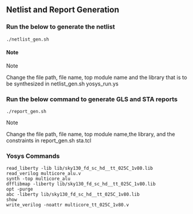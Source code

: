 ## Netlist and Report Generation


### Run the below to generate the netlist
```
./netlist_gen.sh
```
#### Note
> [!NOTE]
> Change the file path, file name, top module name and the library that is to be synthesized in
> netlist_gen.sh yosys_run.ys

### Run the below command to generate GLS and STA reports
```
./report_gen.sh
```
> [!NOTE]
> Change the file path, file name, top module name,the library, and the constraints in
> report_gen.sh sta.tcl


### Yosys Commands
```
read_liberty -lib lib/sky130_fd_sc_hd__tt_025C_1v80.lib
read_verilog multicore_alu.v 
synth -top multicore_alu
dfflibmap -liberty lib/sky130_fd_sc_hd__tt_025C_1v80.lib
opt -purge 
abc -liberty lib/sky130_fd_sc_hd__tt_025C_1v80.lib
show
write_verilog -noattr multicore_tt_025C_1v80.v
```
